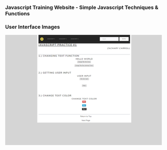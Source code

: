 ### Javascript Training Website - Simple Javascript Techniques & Functions


### User Interface Images 
 ![UI-01](https://github.com/zcarroll4/javascript/blob/master/Javascript-UI.png)
 

